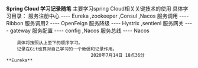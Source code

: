 **Spring Cloud 学习记录随笔**
    主要学习spring Cloud相关关键技术的使用
    具体学习目录：
        服务注册中心 ---- Eureka ,zookeeper ,Consul ,Nacos
        服务调用     ---- Ribbon
        服务调用2    ---- OpenFeign
        服务降级     ---- Hystrix ,sentienl
        服务网关     ---- gateway
        服务配置     ---- config ,Nacos
        服务总线     ---- Nacos
       
        具体将按照从上至下的顺序学习。
        记录在Git也算对自己学习的一个敦促和记录作用。
                                    2020年7月14日 18点36分                                   
    **Eureka**
    
    